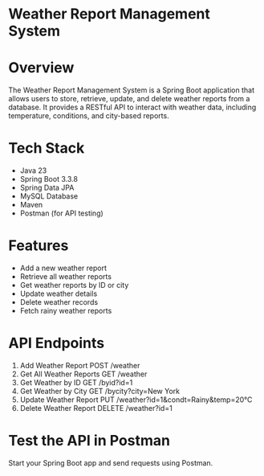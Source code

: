 # Weather Report Management System
#  Overview
The Weather Report Management System is a Spring Boot application that allows users to store, retrieve, update, and delete weather reports from a database. It provides a RESTful API to interact with weather data, including temperature, conditions, and city-based reports.

# Tech Stack
- Java 23
- Spring Boot 3.3.8
- Spring Data JPA
- MySQL Database
- Maven
- Postman (for API testing)
#  Features
- Add a new weather report
- Retrieve all weather reports
- Get weather reports by ID or city
- Update weather details
- Delete weather records
- Fetch rainy weather reports
# API Endpoints
 1. Add Weather Report
POST /weather
2. Get All Weather Reports
GET /weather
 3. Get Weather by ID
GET /byid?id=1
 4. Get Weather by City
GET /bycity?city=New York
 5. Update Weather Report
PUT /weather?id=1&condt=Rainy&temp=20°C
 6. Delete Weather Report
DELETE /weather?id=1

# Test the API in Postman
Start your Spring Boot app and send requests using Postman.
